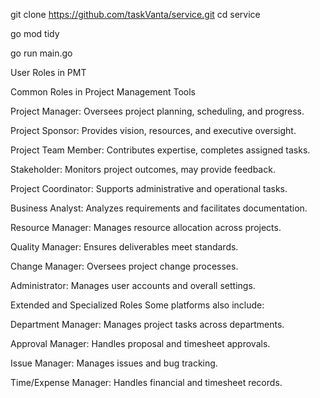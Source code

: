 git clone https://github.com/taskVanta/service.git
cd service

go mod tidy

go run main.go


User Roles in PMT

Common Roles in Project Management Tools

Project Manager: Oversees project planning, scheduling, and progress.​

Project Sponsor: Provides vision, resources, and executive oversight.​

Project Team Member: Contributes expertise, completes assigned tasks.​

Stakeholder: Monitors project outcomes, may provide feedback.​

Project Coordinator: Supports administrative and operational tasks.​

Business Analyst: Analyzes requirements and facilitates documentation.​

Resource Manager: Manages resource allocation across projects.​

Quality Manager: Ensures deliverables meet standards.​

Change Manager: Oversees project change processes.​

Administrator: Manages user accounts and overall settings.​

Extended and Specialized Roles
Some platforms also include:

Department Manager: Manages project tasks across departments.​

Approval Manager: Handles proposal and timesheet approvals.​

Issue Manager: Manages issues and bug tracking.​

Time/Expense Manager: Handles financial and timesheet records.​